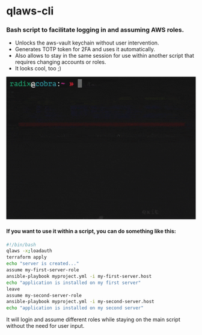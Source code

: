 # qlaws-cli
### Bash script to facilitate logging in and assuming AWS roles.
* Unlocks the aws-vault keychain without user intervention.
* Generates TOTP token for 2FA and uses it automatically.
* Also allows to stay in the same session for use within another script that requires changing accounts or roles.
* It looks cool, too ;)

![qlaws](docs/qlaws1.gif)

#### If you want to use it within a script, you can do something like this:
```bash
#!/bin/bash
qlaws -x;loadauth
terraform apply
echo "server is created..."
assume my-first-server-role
ansible-playbook myproject.yml -i my-first-server.host
echo "application is installed on my first server"
leave
assume my-second-server-role
ansible-playbook myproject.yml -i my-second-server.host
echo "application is installed on my second server"
```
It will login and assume different roles while staying on the main script without the need for user input.
